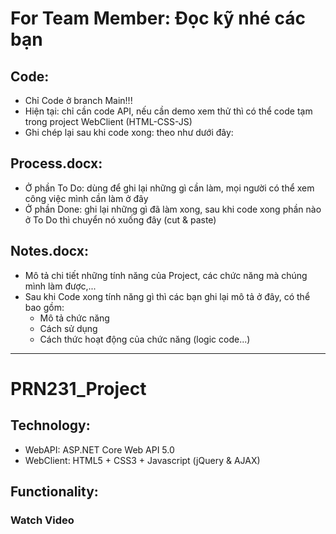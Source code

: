 # For Team Member: Đọc kỹ nhé các bạn
## Code:
 - Chỉ Code ở branch Main!!!
 - Hiện tại: chỉ cần code API, nếu cần demo xem thử thì có thể code tạm trong project WebClient (HTML-CSS-JS)
 - Ghi chép lại sau khi code xong: theo như dưới đây:
## Process.docx:
 - Ở phần To Do: dùng để ghi lại những gì cần làm, mọi người có thể xem công việc mình cần làm ở đây
 - Ở phần Done: ghi lại những gì đã làm xong, sau khi code xong phần nào ở To Do thì chuyển nó xuống đây (cut & paste)
## Notes.docx:
 - Mô tả chi tiết những tính năng của Project, các chức năng mà chúng mình làm được,...
 - Sau khi Code xong tính năng gì thì các bạn ghi lại mô tả ở đây, có thể bao gồm:
    + Mô tả chức năng
    + Cách sử dụng
    + Cách thức hoạt động của chức năng (logic code...)
    
 ------------------------------------------------------------------------------------------------------------------------

# PRN231_Project
## Technology:
 - WebAPI: ASP.NET Core Web API 5.0
 - WebClient: HTML5 + CSS3 + Javascript (jQuery & AJAX)
## Functionality:
### Watch Video
